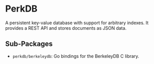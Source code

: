 # PerkDB

A persistent key-value database with support for arbitrary indexes. It
provides a REST API and stores documents as JSON data.

## Sub-Packages

* `perkdb/berkeleydb`: Go bindings for the BerkeleyDB C library.
